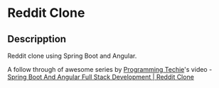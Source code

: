 # Reddit Clone

## Descripption 

Reddit clone using Spring Boot and Angular. 

A follow through of awesome series by [Programming Techie](https://www.youtube.com/c/ProgrammingTechie)'s video - [Spring Boot And Angular Full Stack Development | Reddit Clone](https://www.youtube.com/watch?v=LfZ7xdMPytI)